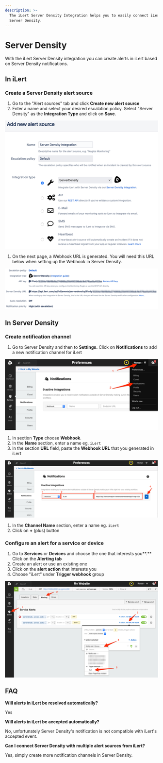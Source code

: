 ```yaml
---
description: >-
  The iLert Server Density Integration helps you to easily connect iLert with
  Server Density.
---
```


# Server Density

With the iLert Server Density integration you can create alerts in iLert based on Server Density notifications.

## In iLert <a id="in-ilert"></a>

### Create a Server Density alert source <a id="create-alert-source"></a>

1. Go to the "Alert sources" tab and click **Create new alert source**
2. Enter a name and select your desired escalation policy. Select "Server Density" as the **Integration Type** and click on **Save**.

![](../.gitbook/assets/ilert%20%2810%29.png)

1. On the next page, a Webhook URL is generated. You will need this URL below when setting up the Webhook in Server Density.

![](../.gitbook/assets/ilert%20%2811%29.png)

## In Server Density <a id="in-topdesk"></a>

### Create notification channel <a id="create-action-sequences"></a>

1. Go to Server Density and then to **Settings.** Click on **Notifications** to add a new notification channel for iLert

![](../.gitbook/assets/preferences_-_server_density.png)

1. In section **Type** choose **Webhook**.
2. In the **Name** section, enter a name eg. `iLert`
3. In the section **URL** field, paste the **Webhook URL** that you generated in iLert

![](../.gitbook/assets/preferences_-_server_density_and_passwords.png)

1. In the **Channel Name** section, enter a name eg. `iLert`
2. Click on **+** \(plus\) button

### Configure an alert for a service or device <a id="create-action-sequences"></a>

1. Go to **Services** or **Devices** and choose the one that interests you**.** Click on the **Alerting tab**
2. Create an alert or use an existing one
3. Click on the **alert action** that interests you
4. Choose "iLert" under **Trigger webhook** group

![](../.gitbook/assets/my_website_-_server_density.png)

## FAQ <a id="faq"></a>

**Will alerts in iLert be resolved automatically?**

Yes

**Will alerts in iLert be accepted automatically?**

No, unfortunately Server Density's notification is not compatible with iLert's accepted event.

**Can I connect Server Density with multiple alert sources from iLert?**

Yes, simply create more notification channels in Server Density.


